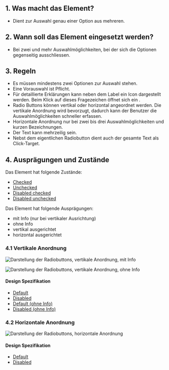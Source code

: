 ## 1. Was macht das Element?
*   Dient zur Auswahl genau einer Option aus mehreren.

## 2. Wann soll das Element eingesetzt werden?
*   Bei zwei und mehr Auswahlmöglichkeiten, bei der sich die Optionen gegenseitig ausschliessen.

## 3. Regeln
*   Es müssen mindestens zwei Optionen zur Auswahl stehen.
*   Eine Vorauswahl ist Pflicht.
*   Für detaillierte Erklärungen kann neben dem Label ein Icon dargestellt werden. Beim Klick auf dieses Fragezeichen öffnet sich ein .
*   Radio Buttons können vertikal oder horizontal angeordnet werden. Die vertikale Anordnung wird bevorzugt, dadurch kann der Benutzer die Auswahlmöglichkeiten schneller erfassen.
*   Horizontale Anordnung nur bei zwei bis drei Auswahlmöglichkeiten und kurzen Bezeichnungen.
*   Der Text kann mehrzeilig sein.
*   Nebst dem eigentlichen Radiobutton dient auch der gesamte Text als Click-Target.

## 4. Ausprägungen und Zustände
Das Element hat folgende Zustände:
*   [Checked](https://sbb.invisionapp.com/d/main#/console/14051805/313166963/inspect)
*   [Unchecked](https://sbb.invisionapp.com/d/main#/console/14051805/313166966/inspect)
*   [Disabled checked](https://sbb.invisionapp.com/d/main#/console/14051805/313166964/inspect)
*   [Disabled unchecked](https://sbb.invisionapp.com/d/main#/console/14051805/313166965/inspect)

Das Element hat folgende Ausprägungen:
*   mit Info (nur bei vertikaler Ausrichtung)
*   ohne Info
*   vertikal ausgerichtet
*   horizontal ausgerichtet

### 4.1 Vertikale Anordnung
![Darstellung der Radiobuttons, vertikale Anordnung, mit Info](https://raw.githubusercontent.com/sbb-design-systems/design-system-mobile-documentation/doku-update/documentation/elements/radiobutton/images/ME12_Vertikal_default.png 'class: image')

![Darstellung der Radiobuttons, vertikale Anordnung, ohne Info](https://raw.githubusercontent.com/sbb-design-systems/design-system-mobile-documentation/doku-update/documentation/elements/radiobutton/images/ME12_Vertikal_ohne_Info.png 'class: image')


#### Design Spezifikation
*   [Default](https://sbb.invisionapp.com/d/main#/console/14051805/313166967/inspect)
*   [Disabled](https://sbb.invisionapp.com/d/main#/console/14051805/313166968/inspect)
*   [Default (ohne Info)](https://sbb.invisionapp.com/d/main#/console/14051805/313166969/inspect)
*   [Disabled (ohne Info)](https://sbb.invisionapp.com/d/main#/console/14051805/313166970/inspect)

### 4.2 Horizontale Anordnung
![Darstellung der Radiobuttons, horizontale Anordnung](https://raw.githubusercontent.com/sbb-design-systems/design-system-mobile-documentation/doku-update/documentation/elements/radiobutton/images/ME12_Horizontal.png 'class: image')


#### Design Spezifikation
*   [Default](https://sbb.invisionapp.com/d/main#/console/14051805/313166961/inspect)
*   [Disabled](https://sbb.invisionapp.com/d/main#/console/14051805/313166962/inspect)